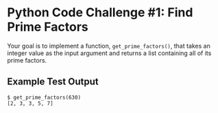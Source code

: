 # Python Code Challenge #1: Find Prime Factors

Your goal is to implement a function, `get_prime_factors()`, that takes an integer value as the input argument and returns a list containing all of its prime factors.

## Example Test Output
```console
$ get_prime_factors(630)
[2, 3, 3, 5, 7]
```
